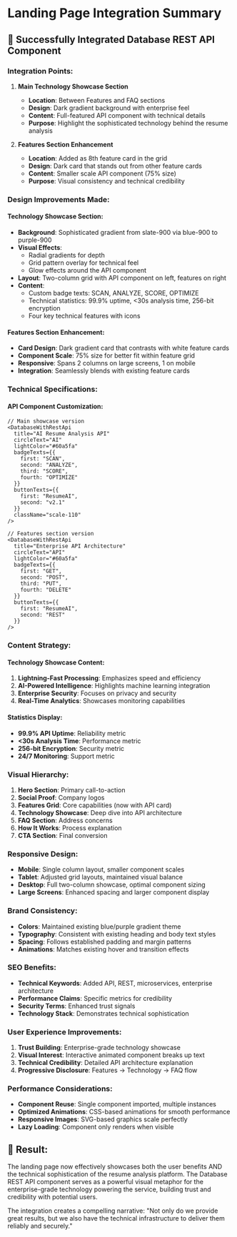 # Landing Page Integration Summary

## 🎉 Successfully Integrated Database REST API Component

### **Integration Points:**

1. **Main Technology Showcase Section**
   - **Location**: Between Features and FAQ sections
   - **Design**: Dark gradient background with enterprise feel
   - **Content**: Full-featured API component with technical details
   - **Purpose**: Highlight the sophisticated technology behind the resume analysis

2. **Features Section Enhancement**
   - **Location**: Added as 8th feature card in the grid
   - **Design**: Dark card that stands out from other feature cards
   - **Content**: Smaller scale API component (75% size)
   - **Purpose**: Visual consistency and technical credibility

### **Design Improvements Made:**

#### **Technology Showcase Section:**
- **Background**: Sophisticated gradient from slate-900 via blue-900 to purple-900
- **Visual Effects**: 
  - Radial gradients for depth
  - Grid pattern overlay for technical feel
  - Glow effects around the API component
- **Layout**: Two-column grid with API component on left, features on right
- **Content**: 
  - Custom badge texts: SCAN, ANALYZE, SCORE, OPTIMIZE
  - Technical statistics: 99.9% uptime, <30s analysis time, 256-bit encryption
  - Four key technical features with icons

#### **Features Section Enhancement:**
- **Card Design**: Dark gradient card that contrasts with white feature cards
- **Component Scale**: 75% size for better fit within feature grid
- **Responsive**: Spans 2 columns on large screens, 1 on mobile
- **Integration**: Seamlessly blends with existing feature cards

### **Technical Specifications:**

#### **API Component Customization:**
```tsx
// Main showcase version
<DatabaseWithRestApi
  title="AI Resume Analysis API"
  circleText="AI"
  lightColor="#60a5fa"
  badgeTexts={{
    first: "SCAN",
    second: "ANALYZE", 
    third: "SCORE",
    fourth: "OPTIMIZE"
  }}
  buttonTexts={{
    first: "ResumeAI",
    second: "v2.1"
  }}
  className="scale-110"
/>

// Features section version
<DatabaseWithRestApi
  title="Enterprise API Architecture"
  circleText="API"
  lightColor="#60a5fa"
  badgeTexts={{
    first: "GET",
    second: "POST",
    third: "PUT",
    fourth: "DELETE"
  }}
  buttonTexts={{
    first: "ResumeAI",
    second: "REST"
  }}
/>
```

### **Content Strategy:**

#### **Technology Showcase Content:**
1. **Lightning-Fast Processing**: Emphasizes speed and efficiency
2. **AI-Powered Intelligence**: Highlights machine learning integration
3. **Enterprise Security**: Focuses on privacy and security
4. **Real-Time Analytics**: Showcases monitoring capabilities

#### **Statistics Display:**
- **99.9% API Uptime**: Reliability metric
- **<30s Analysis Time**: Performance metric
- **256-bit Encryption**: Security metric
- **24/7 Monitoring**: Support metric

### **Visual Hierarchy:**

1. **Hero Section**: Primary call-to-action
2. **Social Proof**: Company logos
3. **Features Grid**: Core capabilities (now with API card)
4. **Technology Showcase**: Deep dive into API architecture
5. **FAQ Section**: Address concerns
6. **How It Works**: Process explanation
7. **CTA Section**: Final conversion

### **Responsive Design:**

- **Mobile**: Single column layout, smaller component scales
- **Tablet**: Adjusted grid layouts, maintained visual balance
- **Desktop**: Full two-column showcase, optimal component sizing
- **Large Screens**: Enhanced spacing and larger component display

### **Brand Consistency:**

- **Colors**: Maintained existing blue/purple gradient theme
- **Typography**: Consistent with existing heading and body text styles
- **Spacing**: Follows established padding and margin patterns
- **Animations**: Matches existing hover and transition effects

### **SEO Benefits:**

- **Technical Keywords**: Added API, REST, microservices, enterprise architecture
- **Performance Claims**: Specific metrics for credibility
- **Security Terms**: Enhanced trust signals
- **Technology Stack**: Demonstrates technical sophistication

### **User Experience Improvements:**

1. **Trust Building**: Enterprise-grade technology showcase
2. **Visual Interest**: Interactive animated component breaks up text
3. **Technical Credibility**: Detailed API architecture explanation
4. **Progressive Disclosure**: Features → Technology → FAQ flow

### **Performance Considerations:**

- **Component Reuse**: Single component imported, multiple instances
- **Optimized Animations**: CSS-based animations for smooth performance
- **Responsive Images**: SVG-based graphics scale perfectly
- **Lazy Loading**: Component only renders when visible

## 🚀 **Result:**

The landing page now effectively showcases both the user benefits AND the technical sophistication of the resume analysis platform. The Database REST API component serves as a powerful visual metaphor for the enterprise-grade technology powering the service, building trust and credibility with potential users.

The integration creates a compelling narrative: "Not only do we provide great results, but we also have the technical infrastructure to deliver them reliably and securely."